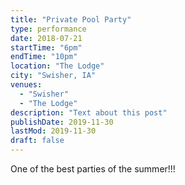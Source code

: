 ```yaml
---
title: "Private Pool Party"
type: performance
date: 2018-07-21
startTime: "6pm"
endTime: "10pm"
location: "The Lodge"
city: "Swisher, IA"
venues:
  - "Swisher"
  - "The Lodge"
description: "Text about this post"
publishDate: 2019-11-30
lastMod: 2019-11-30
draft: false
---
```

One of the best parties of the summer!!!
